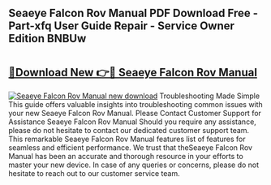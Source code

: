 ## Seaeye Falcon Rov Manual PDF Download Free - Part-xfq User Guide Repair - Service Owner Edition BNBUw

# <h2><a href="http://bc80653.oget.top/?id=Seaeye+Falcon+Rov+Manual">🔗Download New 👉🔴 Seaeye Falcon Rov Manual</a></h2>

[![Seaeye Falcon Rov Manual new download](https://i.imgur.com/5g1atiW.png)](http://bc80653.oget.top/?id=Seaeye+Falcon+Rov+Manual)
Troubleshooting Made Simple This guide offers valuable insights into troubleshooting common issues with your new Seaeye Falcon Rov Manual. Please Contact Customer Support for Assistance Seaeye Falcon Rov Manual Should you require any assistance, please do not hesitate to contact our dedicated customer support team. This remarkable Seaeye Falcon Rov Manual features list of features for seamless and efficient performance. We trust that theSeaeye Falcon Rov Manual has been an accurate and thorough resource in your efforts to master your new device. In case of any queries or concerns, please do not hesitate to reach out to our customer service team.
